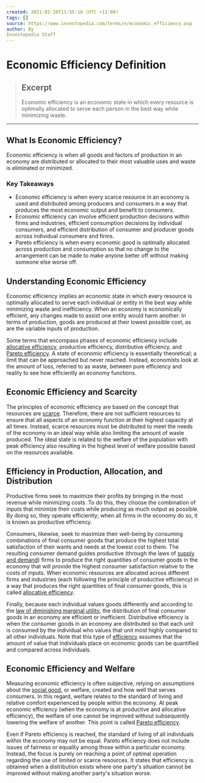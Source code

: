 ```yaml
---
created: 2021-02-28T11:55:18 (UTC +11:00)
tags: []
source: https://www.investopedia.com/terms/e/economic_efficiency.asp
author: By
Investopedia Staff
---
```


# Economic Efficiency Definition

> ## Excerpt
> Economic efficiency is an economic state in which every resource is optimally allocated to serve each person in the best way while minimizing waste.

---
## What Is Economic Efficiency?

Economic efficiency is when all goods and factors of production in an economy are distributed or allocated to their most valuable uses and waste is eliminated or minimized.

### Key Takeaways

-   Economic efficiency is when every scarce resource in an economy is used and distributed among producers and consumers in a way that produces the most economic output and benefit to consumers.
-   Economic efficiency can involve efficient production decisions within firms and industries, efficient consumption decisions by individual consumers, and efficient distribution of consumer and producer goods across individual consumers and firms.
-   Pareto efficiency is when every economic good is optimally allocated across production and consumption so that no change to the arrangement can be made to make anyone better off without making someone else worse off.

## Understanding Economic Efficiency

Economic efficiency implies an economic state in which every resource is optimally allocated to serve each individual or entity in the best way while minimizing waste and inefficiency. When an economy is economically efficient, any changes made to assist one entity would harm another. In terms of production, goods are produced at their lowest possible cost, as are the variable inputs of production.

Some terms that encompass phases of economic efficiency include [allocative efficiency](https://www.investopedia.com/terms/a/allocationalefficiency.asp), productive efficiency, distributive efficiency, and [Pareto efficiency](https://www.investopedia.com/terms/p/pareto-efficiency.asp). A state of economic efficiency is essentially theoretical; a limit that can be approached but never reached. Instead, economists look at the amount of loss, referred to as waste, between pure efficiency and reality to see how efficiently an economy functions.

## Economic Efficiency and Scarcity

The principles of economic efficiency are based on the concept that resources are [scarce](https://www.investopedia.com/terms/s/scarcity.asp). Therefore, there are not sufficient resources to ensure that all aspects of an economy function at their highest capacity at all times. Instead, scarce resources must be distributed to meet the needs of the economy in an ideal way while also limiting the amount of waste produced. The ideal state is related to the welfare of the population with peak efficiency also resulting in the highest level of welfare possible based on the resources available.

## Efficiency in Production, Allocation, and Distribution

Productive firms seek to maximize their profits by bringing in the most revenue while minimizing costs. To do this, they choose the combination of inputs that minimize their costs while producing as much output as possible. By doing so, they operate efficiently; when all firms in the economy do so, it is known as productive efficiency.

Consumers, likewise, seek to maximize their well-being by consuming combinations of final consumer goods that produce the highest total satisfaction of their wants and needs at the lowest cost to them. The resulting consumer demand guides productive (through the laws of [supply and demand](https://www.investopedia.com/terms/l/law-of-supply-demand.asp)) firms to produce the right quantities of consumer goods in the economy that will provide the highest consumer satisfaction relative to the costs of inputs. When economic resources are allocated across different firms and industries (each following the principle of productive efficiency) in a way that produces the right quantities of final consumer goods, this is called [allocative efficiency](https://www.investopedia.com/terms/a/allocationalefficiency.asp).

Finally, because each individual values goods differently and according to the [law of diminishing marginal utility](https://www.investopedia.com/terms/l/lawofdiminishingutility.asp), the distribution of final consumer goods in an economy are efficient or inefficient. Distributive efficiency is when the consumer goods in an economy are distributed so that each unit is consumed by the individual who values that unit most highly compared to all other individuals. Note that this type of [efficiency](https://www.investopedia.com/terms/e/efficiency.asp) assumes that the amount of value that individuals place on economic goods can be quantified and compared across individuals.

## Economic Efficiency and Welfare

Measuring economic efficiency is often subjective, relying on assumptions about the [social good](https://www.investopedia.com/terms/s/social_good.asp), or welfare, created and how well that serves consumers. In this regard, welfare relates to the standard of living and relative comfort experienced by people within the economy. At peak economic efficiency (when the economy is at productive and allocative efficiency), the welfare of one cannot be improved without subsequently lowering the welfare of another. This point is called [Pareto efficiency](https://www.investopedia.com/terms/p/pareto-efficiency.asp).

Even if Pareto efficiency is reached, the standard of living of all individuals within the economy may not be equal. Pareto efficiency does not include issues of fairness or equality among those within a particular economy. Instead, the focus is purely on reaching a point of optimal operation regarding the use of limited or scarce resources. It states that efficiency is obtained when a distribution exists where one party's situation cannot be improved without making another party's situation worse.

